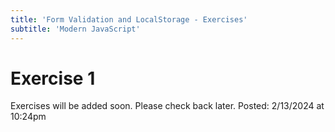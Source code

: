 ```yaml
---
title: 'Form Validation and LocalStorage - Exercises'
subtitle: 'Modern JavaScript'
---
```


# Exercise 1

Exercises will be added soon. Please check back later. Posted: 2/13/2024 at 10:24pm